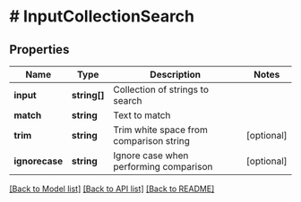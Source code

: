 # # InputCollectionSearch

## Properties

Name | Type | Description | Notes
------------ | ------------- | ------------- | -------------
**input** | **string[]** | Collection of strings to search |
**match** | **string** | Text to match |
**trim** | **string** | Trim white space from comparison string | [optional]
**ignorecase** | **string** | Ignore case when performing comparison | [optional]

[[Back to Model list]](../../README.md#models) [[Back to API list]](../../README.md#endpoints) [[Back to README]](../../README.md)
